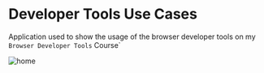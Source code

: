 # Developer Tools Use Cases
Application used to show the usage of the browser developer tools on my `Browser Developer Tools` Course`

![home](https://github.com/derickfelix/DeveloperToolsUseCases/assets/20743967/d32d0413-c8bf-47f1-bec4-beebf6c0f1f9)
